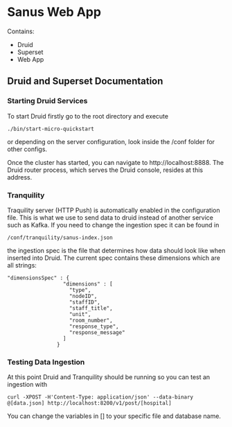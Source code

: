 # Sanus Web App
Contains:
* Druid
* Superset
* Web App

## Druid and Superset Documentation

### Starting Druid Services

To start Druid firstly go to the root directory and execute 

```
./bin/start-micro-quickstart
```

or depending on the server configuration, look inside the /conf folder for other configs.

Once the cluster has started, you can navigate to http://localhost:8888. The Druid router process, which serves the Druid
console, resides at this address.

### Tranquility

Traquility server (HTTP Push) is automatically enabled in the configuration file. This is what we use to send data to druid instead of another service such as Kafka. If you need to change the ingestion spec it can be found in

```
/conf/tranquility/sanus-index.json
```

the ingestion spec is the file that determines how data should look like when inserted into Druid. The current spec contains these dimensions which are all strings:

```
"dimensionsSpec" : {
                  "dimensions" : [
                    "type",
                    "nodeID",
                    "staffID",
                    "staff_title",
                    "unit",
                    "room_number",
                    "response_type",
                    "response_message"
                  ]
                }
```

### Testing Data Ingestion

At this point Druid and Tranquility should be running so you can test an ingestion with


```
curl -XPOST -H'Content-Type: application/json' --data-binary @[data.json] http://localhost:8200/v1/post/[hospital]
```

You can change the variables in [] to your specific file and database name.
